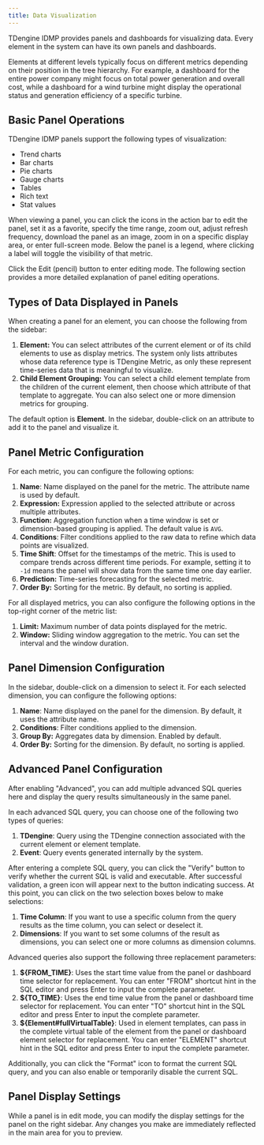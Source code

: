 ```yaml
---
title: Data Visualization
---
```


TDengine IDMP provides panels and dashboards for visualizing data. Every element in the system can have its own panels and dashboards.

Elements at different levels typically focus on different metrics depending on their position in the tree hierarchy. For example, a dashboard for the entire power company might focus on total power generation and overall cost, while a dashboard for a wind turbine might display the operational status and generation efficiency of a specific turbine.

## Basic Panel Operations

TDengine IDMP panels support the following types of visualization:

- Trend charts
- Bar charts
- Pie charts
- Gauge charts
- Tables
- Rich text
- Stat values

When viewing a panel, you can click the icons in the action bar to edit the panel, set it as a favorite, specify the time range, zoom out, adjust refresh frequency, download the panel as an image, zoom in on a specific display area, or enter full-screen mode. Below the panel is a legend, where clicking a label will toggle the visibility of that metric.

Click the Edit (pencil) button to enter editing mode. The following section provides a more detailed explanation of panel editing operations.

## Types of Data Displayed in Panels

When creating a panel for an element, you can choose the following from the sidebar:

1. **Element:** You can select attributes of the current element or of its child elements to use as display metrics. The system only lists attributes whose data reference type is TDengine Metric, as only these represent time-series data that is meaningful to visualize.
2. **Child Element Grouping:** You can select a child element template from the children of the current element, then choose which attribute of that template to aggregate. You can also select one or more dimension metrics for grouping.

The default option is **Element**. In the sidebar, double-click on an attribute to add it to the panel and visualize it.

## Panel Metric Configuration

For each metric, you can configure the following options:

1. **Name**: Name displayed on the panel for the metric. The attribute name is used by default.
2. **Expression:** Expression applied to the selected attribute or across multiple attributes.
3. **Function:** Aggregation function when a time window is set or dimension-based grouping is applied. The default value is `AVG`.
4. **Conditions**: Filter conditions applied to the raw data to refine which data points are visualized.
5. **Time Shift**: Offset for the timestamps of the metric. This is used to compare trends across different time periods. For example, setting it to `-1d` means the panel will show data from the same time one day earlier.
6. **Prediction:** Time-series forecasting for the selected metric.
7. **Order By:** Sorting for the metric. By default, no sorting is applied.

For all displayed metrics, you can also configure the following options in the top-right corner of the metric list:

1. **Limit:** Maximum number of data points displayed for the metric.
2. **Window:** Sliding window aggregation to the metric. You can set the interval and the window duration.

## Panel Dimension Configuration

In the sidebar, double-click on a dimension to select it. For each selected dimension, you can configure the following options:

1. **Name**: Name displayed on the panel for the dimension. By default, it uses the attribute name.
2. **Conditions**: Filter conditions applied to the dimension.
3. **Group By:** Aggregates data by dimension. Enabled by default.
4. **Order By:** Sorting for the dimension. By default, no sorting is applied.

## Advanced Panel Configuration

After enabling "Advanced", you can add multiple advanced SQL queries here and display the query results simultaneously in the same panel.

In each advanced SQL query, you can choose one of the following two types of queries:

1. **TDengine**: Query using the TDengine connection associated with the current element or element template.
2. **Event**: Query events generated internally by the system.

After entering a complete SQL query, you can click the "Verify" button to verify whether the current SQL is valid and executable. After successful validation, a green icon will appear next to the button indicating success. At this point, you can click on the two selection boxes below to make selections:

1. **Time Column**: If you want to use a specific column from the query results as the time column, you can select or deselect it.
2. **Dimensions**: If you want to set some columns of the result as dimensions, you can select one or more columns as dimension columns.

Advanced queries also support the following three replacement parameters:

1. **$\{FROM_TIME\}**: Uses the start time value from the panel or dashboard time selector for replacement. You can enter "FROM" shortcut hint in the SQL editor and press Enter to input the complete parameter.
2. **$\{TO_TIME\}**: Uses the end time value from the panel or dashboard time selector for replacement. You can enter "TO" shortcut hint in the SQL editor and press Enter to input the complete parameter.
3. **$\{Element#fullVirtualTable\}**: Used in element templates, can pass in the complete virtual table of the element from the panel or dashboard element selector for replacement. You can enter "ELEMENT" shortcut hint in the SQL editor and press Enter to input the complete parameter.

Additionally, you can click the "Format" icon to format the current SQL query, and you can also enable or temporarily disable the current SQL.

## Panel Display Settings

While a panel is in edit mode, you can modify the display settings for the panel on the right sidebar. Any changes you make are immediately reflected in the main area for you to preview.
